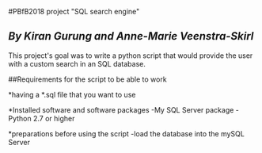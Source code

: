#PBfB2018 project "SQL search engine"

*By Kiran Gurung and Anne-Marie Veenstra-Skirl*
-----------------------------------------------

This project's goal was to write a python script that would provide the user with a custom search in an SQL database. 

##Requirements for the script to be able to work

*having a *.sql file that you want to use

*Installed software and software packages
    -My SQL Server package
    -Python 2.7 or higher

*preparations before using the script
    -load the database into the mySQL Server
 
